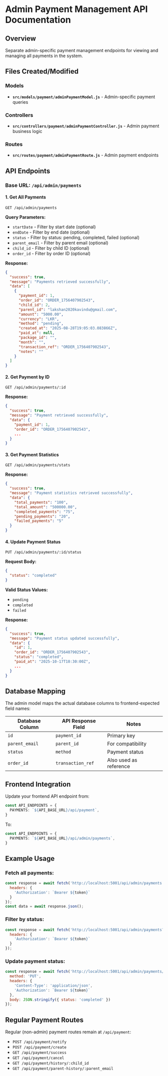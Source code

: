# Admin Payment Management API Documentation

## Overview
Separate admin-specific payment management endpoints for viewing and managing all payments in the system.

## Files Created/Modified

### Models
- **`src/models/payment/adminPaymentModel.js`** - Admin-specific payment queries

### Controllers
- **`src/controllers/payment/adminPaymentController.js`** - Admin payment business logic

### Routes
- **`src/routes/payment/adminPaymentRoute.js`** - Admin payment endpoints

## API Endpoints

### Base URL: `/api/admin/payments`

#### 1. Get All Payments
```
GET /api/admin/payments
```

**Query Parameters:**
- `startDate` - Filter by start date (optional)
- `endDate` - Filter by end date (optional)
- `status` - Filter by status: pending, completed, failed (optional)
- `parent_email` - Filter by parent email (optional)
- `child_id` - Filter by child ID (optional)
- `order_id` - Filter by order ID (optional)

**Response:**
```json
{
  "success": true,
  "message": "Payments retrieved successfully",
  "data": [
    {
      "payment_id": 1,
      "order_id": "ORDER_1756407902543",
      "child_id": 2,
      "parent_id": "lakshan2020kavindu@gmail.com",
      "amount": "5000.00",
      "currency": "LKR",
      "method": "pending",
      "created_at": "2025-08-28T19:05:03.083866Z",
      "paid_at": null,
      "package_id": "",
      "month": "",
      "transaction_ref": "ORDER_1756407902543",
      "notes": ""
    }
  ]
}
```

#### 2. Get Payment by ID
```
GET /api/admin/payments/:id
```

**Response:**
```json
{
  "success": true,
  "message": "Payment retrieved successfully",
  "data": {
    "payment_id": 1,
    "order_id": "ORDER_1756407902543",
    ...
  }
}
```

#### 3. Get Payment Statistics
```
GET /api/admin/payments/stats
```

**Response:**
```json
{
  "success": true,
  "message": "Payment statistics retrieved successfully",
  "data": {
    "total_payments": "100",
    "total_amount": "500000.00",
    "completed_payments": "75",
    "pending_payments": "20",
    "failed_payments": "5"
  }
}
```

#### 4. Update Payment Status
```
PUT /api/admin/payments/:id/status
```

**Request Body:**
```json
{
  "status": "completed"
}
```

**Valid Status Values:**
- `pending`
- `completed`
- `failed`

**Response:**
```json
{
  "success": true,
  "message": "Payment status updated successfully",
  "data": {
    "id": 1,
    "order_id": "ORDER_1756407902543",
    "status": "completed",
    "paid_at": "2025-10-17T10:30:00Z",
    ...
  }
}
```

## Database Mapping

The admin model maps the actual database columns to frontend-expected field names:

| Database Column | API Response Field | Notes |
|----------------|-------------------|-------|
| `id` | `payment_id` | Primary key |
| `parent_email` | `parent_id` | For compatibility |
| `status` | `method` | Payment status |
| `order_id` | `transaction_ref` | Also used as reference |

## Frontend Integration

Update your frontend API endpoint from:
```typescript
const API_ENDPOINTS = {
  PAYMENTS: `${API_BASE_URL}/api/payment`,
}
```

To:
```typescript
const API_ENDPOINTS = {
  PAYMENTS: `${API_BASE_URL}/api/admin/payments`,
}
```

## Example Usage

### Fetch all payments:
```javascript
const response = await fetch('http://localhost:5001/api/admin/payments', {
  headers: {
    'Authorization': `Bearer ${token}`
  }
});
const data = await response.json();
```

### Filter by status:
```javascript
const response = await fetch('http://localhost:5001/api/admin/payments?status=completed', {
  headers: {
    'Authorization': `Bearer ${token}`
  }
});
```

### Update payment status:
```javascript
const response = await fetch('http://localhost:5001/api/admin/payments/1/status', {
  method: 'PUT',
  headers: {
    'Content-Type': 'application/json',
    'Authorization': `Bearer ${token}`
  },
  body: JSON.stringify({ status: 'completed' })
});
```

## Regular Payment Routes

Regular (non-admin) payment routes remain at `/api/payment`:
- `POST /api/payment/notify`
- `POST /api/payment/create`
- `GET /api/payment/success`
- `GET /api/payment/cancel`
- `GET /api/payment/history/:child_id`
- `GET /api/payment/parent-history/:parent_email`
